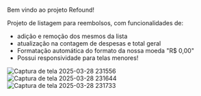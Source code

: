 Bem vindo ao projeto Refound!

Projeto de listagem para reembolsos, com funcionalidades de: 
* adição e remoção dos mesmos da lista 
* atualização na contagem de despesas e total geral
* Formatação automática do formato da nossa moeda "R$ 0,00"
* Possui responsividade para telas menores!

![Captura de tela 2025-03-28 231556](https://github.com/user-attachments/assets/a9666e6c-f595-4c56-932c-5ec8fba220b6)
![Captura de tela 2025-03-28 231644](https://github.com/user-attachments/assets/abf80e28-4fd7-4b34-8a36-329dd526439c)
![Captura de tela 2025-03-28 231733](https://github.com/user-attachments/assets/1e8b990f-26a7-4358-ae4f-b3f204b6e329)
